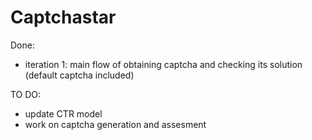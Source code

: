 # Captchastar

Done:
- iteration 1: main flow of obtaining captcha and checking its solution (default captcha included)

TO DO:
- update CTR model
- work on captcha generation and assesment
